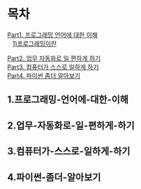 # 목차 
[Part1. 프로그래밍 언어에 대한 이해](#1.프로그래밍-언어에-대한-이해)    
&nbsp;&nbsp;&nbsp;[1)프로그래밍이란](#1-프로그래밍이란)   

[Part2. 업무 자동화로 일 편하게 하기](#2.업무-자동화로-일-편하게-하기)    
[Part3. 컴퓨터가 스스로 일하게 하기](#3.컴퓨터가-스스로-일하게-하기)    
[Part4. 파이썬 좀더 알아보기](#4.파이썬-좀더-알아보기)    

## 1.프로그래밍-언어에-대한-이해
## 2.업무-자동화로-일-편하게-하기
## 3.컴퓨터가-스스로-일하게-하기
## 4.파이썬-좀더-알아보기





